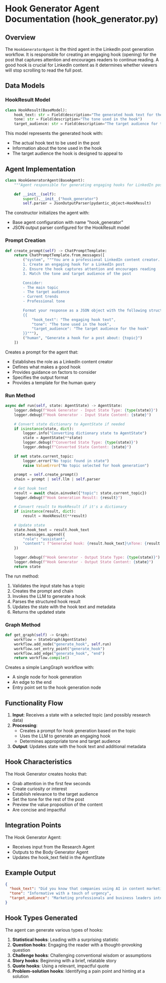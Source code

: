 # Hook Generator Agent Documentation (hook_generator.py)

## Overview

The `HookGeneratorAgent` is the third agent in the LinkedIn post generation workflow. It is responsible for creating an engaging hook (opening) for the post that captures attention and encourages readers to continue reading. A good hook is crucial for LinkedIn content as it determines whether viewers will stop scrolling to read the full post.

## Data Models

### HookResult Model

```python
class HookResult(BaseModel):
    hook_text: str = Field(description="The generated hook text for the LinkedIn post")
    tone: str = Field(description="The tone used in the hook")
    target_audience: str = Field(description="The target audience for the hook")
```

This model represents the generated hook with:
- The actual hook text to be used in the post
- Information about the tone used in the hook
- The target audience the hook is designed to appeal to

## Agent Implementation

```python
class HookGeneratorAgent(BaseAgent):
    """Agent responsible for generating engaging hooks for LinkedIn posts."""
    
    def __init__(self):
        super().__init__("hook_generator")
        self.parser = JsonOutputParser(pydantic_object=HookResult)
```

The constructor initializes the agent with:
- Base agent configuration with name "hook_generator"
- JSON output parser configured for the HookResult model

### Prompt Creation

```python
def create_prompt(self) -> ChatPromptTemplate:
    return ChatPromptTemplate.from_messages([
        ("system", """You are a professional LinkedIn content creator. Your task is to:
        1. Create an engaging hook for a LinkedIn post
        2. Ensure the hook captures attention and encourages reading
        3. Match the tone and target audience of the post
        
        Consider:
        - The main topic
        - The target audience
        - Current trends
        - Professional tone
        
        Format your response as a JSON object with the following structure:
        {{
            "hook_text": "The engaging hook text",
            "tone": "The tone used in the hook",
            "target_audience": "The target audience for the hook"
        }}"""),
        ("human", "Generate a hook for a post about: {topic}")
    ])
```

Creates a prompt for the agent that:
- Establishes the role as a LinkedIn content creator
- Defines what makes a good hook
- Provides guidance on factors to consider
- Specifies the output format
- Provides a template for the human query

### Run Method

```python
async def run(self, state: AgentState) -> AgentState:
    logger.debug(f"Hook Generator - Input State Type: {type(state)}")
    logger.debug(f"Hook Generator - Input State Content: {state}")
    
    # Convert state dictionary to AgentState if needed
    if isinstance(state, dict):
        logger.info("Converting dictionary state to AgentState")
        state = AgentState(**state)
        logger.debug(f"Converted State Type: {type(state)}")
        logger.debug(f"Converted State Content: {state}")
        
    if not state.current_topic:
        logger.error("No topic found in state")
        raise ValueError("No topic selected for hook generation")
        
    prompt = self.create_prompt()
    chain = prompt | self.llm | self.parser
    
    # Get hook text
    result = await chain.ainvoke({"topic": state.current_topic})
    logger.debug(f"Hook Generation Result: {result}")
    
    # Convert result to HookResult if it's a dictionary
    if isinstance(result, dict):
        result = HookResult(**result)
    
    # Update state
    state.hook_text = result.hook_text
    state.messages.append({
        "role": "assistant",
        "content": f"Generated hook: {result.hook_text}\nTone: {result.tone}\nTarget Audience: {result.target_audience}"
    })
    
    logger.debug(f"Hook Generator - Output State Type: {type(state)}")
    logger.debug(f"Hook Generator - Output State Content: {state}")
    return state
```

The run method:
1. Validates the input state has a topic
2. Creates the prompt and chain
3. Invokes the LLM to generate a hook
4. Parses the structured hook result
5. Updates the state with the hook text and metadata
6. Returns the updated state

### Graph Method

```python
def get_graph(self) -> Graph:
    workflow = StateGraph(AgentState)
    workflow.add_node("generate_hook", self.run)
    workflow.set_entry_point("generate_hook")
    workflow.add_edge("generate_hook", "end")
    return workflow.compile()
```

Creates a simple LangGraph workflow with:
- A single node for hook generation
- An edge to the end
- Entry point set to the hook generation node

## Functionality Flow

1. **Input**: Receives a state with a selected topic (and possibly research data)
2. **Processing**:
   - Creates a prompt for hook generation based on the topic
   - Uses the LLM to generate an engaging hook
   - Determines appropriate tone and target audience
3. **Output**: Updates state with the hook text and additional metadata

## Hook Characteristics

The Hook Generator creates hooks that:
- Grab attention in the first few seconds
- Create curiosity or interest
- Establish relevance to the target audience
- Set the tone for the rest of the post
- Preview the value proposition of the content
- Are concise and impactful

## Integration Points

The Hook Generator Agent:
- Receives input from the Research Agent
- Outputs to the Body Generator Agent
- Updates the hook_text field in the AgentState

## Example Output

```json
{
  "hook_text": "Did you know that companies using AI in content marketing see a 40% boost in engagement while cutting costs by 37%? The future of marketing isn't coming—it's already here.",
  "tone": "Informative with a touch of urgency",
  "target_audience": "Marketing professionals and business leaders interested in AI technology"
}
```

## Hook Types Generated

The agent can generate various types of hooks:
1. **Statistical hooks**: Leading with a surprising statistic
2. **Question hooks**: Engaging the reader with a thought-provoking question
3. **Challenge hooks**: Challenging conventional wisdom or assumptions
4. **Story hooks**: Beginning with a brief, relatable story
5. **Quote hooks**: Using a relevant, impactful quote
6. **Problem-solution hooks**: Identifying a pain point and hinting at a solution 